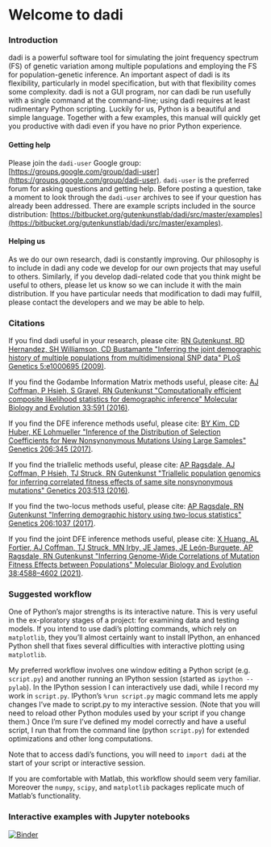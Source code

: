 # Welcome to dadi

### Introduction

dadi is a powerful software tool for simulating the joint frequency spectrum (FS) of genetic variation among multiple populations and employing the FS for population-genetic inference. An important aspect of dadi is its flexibility, particularly in model specification, but with that flexibility comes some complexity. dadi is not a GUI program, nor can dadi be run usefully with a single command at the command-line; using dadi requires at least rudimentary Python scripting. Luckily for us, Python is a beautiful and simple language. Together with a few examples, this manual will quickly get you productive with dadi even if you have no prior Python experience.

#### Getting help

Please join the `dadi-user` Google group: [https://groups.google.com/group/dadi-user](https://groups.google.com/group/dadi-user). `dadi-user` is the preferred forum for asking questions and getting help. Before posting a question, take a moment to look through the `dadi-user` archives to see if your question has already been addressed. There are example scripts included in the source distribution: [https://bitbucket.org/gutenkunstlab/dadi/src/master/examples](https://bitbucket.org/gutenkunstlab/dadi/src/master/examples).

#### Helping us

As we do our own research, dadi is constantly improving. Our philosophy is to include in dadi any code we develop for our own projects that may useful to others. Similarly, if you develop dadi-related code that you think might be useful to others, please let us know so we can include it with the main distribution. If you have particular needs that modification to dadi may fulfill, please contact the developers and we may be able to help.

### Citations

If you find dadi useful in your research, please cite:
[RN Gutenkunst, RD Hernandez, SH Williamson, CD Bustamante "Inferring the joint demographic history of multiple populations from multidimensional SNP data" PLoS Genetics 5:e1000695 (2009)](http://doi.org/10.1371/journal.pgen.1000695).

If you find the Godambe Information Matrix methods useful, please cite:
[AJ Coffman, P Hsieh, S Gravel, RN Gutenkunst "Computationally efficient composite likelihood statistics for demographic inference" Molecular Biology and Evolution 33:591 (2016)](http://doi.org/10.1093/molbev/msv255).

If you find the DFE inference methods useful, please cite:
[BY Kim, CD Huber, KE Lohmueller "Inference of the Distribution of Selection Coefficients for New Nonsynonymous Mutations Using Large Samples" Genetics 206:345 (2017)](https://doi.org/10.1534/genetics.116.197145).

If you find the triallelic methods useful, please cite:
[AP Ragsdale, AJ Coffman, P Hsieh, TJ Struck, RN Gutenkunst "Triallelic population genomics for inferring correlated fitness effects of same site nonsynonymous mutations" Genetics 203:513 (2016)](http://doi.org/10.1534/genetics.115.184812).

If you find the two-locus methods useful, please cite:
[AP Ragsdale, RN Gutenkunst "Inferring demographic history using two-locus statistics" Genetics 206:1037 (2017)](http://doi.org/10.1534/genetics.117.201251).

If you find the joint DFE inference methods useful, please cite:
[X Huang, AL Fortier, AJ Coffman, TJ Struck, MN Irby, JE James, JE León-Burguete, AP Ragsdale, RN Gutenkunst "Inferring Genome-Wide Correlations of Mutation Fitness Effects between Populations" Molecular Biology and Evolution 38:4588–4602 (2021)](https://doi.org/10.1093/molbev/msab162).


### Suggested workflow

One of Python’s major strengths is its interactive nature. This is very useful in the ex-ploratory stages of a project: for examining data and testing models. If you intend to use dadi’s plotting commands, which rely on `matplotlib`, they you’ll almost certainly want to install IPython, an enhanced Python shell that fixes several difficulties with interactive plotting using `matplotlib`.

My preferred workflow involves one window editing a Python script (e.g. `script.py`) and another running an IPython session (started as `ipython --pylab`). In the IPython session I can interactively use dadi, while I record my work in `script.py`. IPython’s `%run script.py` magic command lets me apply changes I’ve made to script.py to my interactive session. (Note that you will need to reload other Python modules used by your script if you change them.) Once I’m sure I’ve defined my model correctly and have a useful script, I run that from the command line (python `script.py`) for extended optimizations and other long computations.

Note that to access dadi’s functions, you will need to `import dadi` at the start of your script or interactive session.

If you are comfortable with Matlab, this workflow should seem very familiar. Moreover the `numpy`, `scipy`, and `matplotlib` packages replicate much of Matlab’s functionality.

### Interactive examples with Jupyter notebooks

[![Binder](https://mybinder.org/badge_logo.svg)](https://mybinder.org/v2/git/https%3A%2F%2Fbitbucket.org%2Fgutenkunstlab%2Fdadi%2Fsrc%2Fmaster/HEAD)